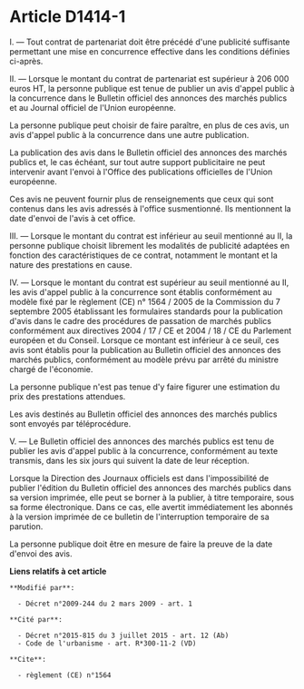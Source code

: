 # Article D1414-1

I. ― Tout contrat de partenariat doit être précédé d'une publicité suffisante permettant une mise en concurrence effective
dans les conditions définies ci-après. 

II. ― Lorsque le montant du contrat de partenariat est supérieur à 206 000 euros HT, la personne publique est tenue de
publier un avis d'appel public à la concurrence dans le Bulletin officiel des annonces des marchés publics et au Journal
officiel de l'Union européenne.

La personne publique peut choisir de faire paraître, en plus de ces avis, un avis d'appel public à la concurrence dans une
autre publication.

La publication des avis dans le Bulletin officiel des annonces des marchés publics et, le cas échéant, sur tout autre support
publicitaire ne peut intervenir avant l'envoi à l'Office des publications officielles de l'Union européenne. 

Ces avis ne peuvent fournir plus de renseignements que ceux qui sont contenus dans les avis adressés à l'office susmentionné.
Ils mentionnent la date d'envoi de l'avis à cet office. 

III. ― Lorsque le montant du contrat est inférieur au seuil mentionné au II, la personne publique choisit librement les
modalités de publicité adaptées en fonction des caractéristiques de ce contrat, notamment le montant et la nature des
prestations en cause. 

IV. ― Lorsque le montant du contrat est supérieur au seuil mentionné au II, les avis d'appel public à la concurrence sont
établis conformément au modèle fixé par le règlement (CE) n° 1564 / 2005 de la Commission du 7 septembre 2005 établissant les
formulaires standards pour la publication d'avis dans le cadre des procédures de passation de marchés publics conformément
aux directives 2004 / 17 / CE et 2004 / 18 / CE du Parlement européen et du Conseil. Lorsque ce montant est inférieur à ce
seuil, ces avis sont établis pour la publication au Bulletin officiel des annonces des marchés publics, conformément au
modèle prévu par arrêté du ministre chargé de l'économie. 

La personne publique n'est pas tenue d'y faire figurer une estimation du prix des prestations attendues. 

Les avis destinés au Bulletin officiel des annonces des marchés publics sont envoyés par téléprocédure. 

V. ― Le Bulletin officiel des annonces des marchés publics est tenu de publier les avis d'appel public à la concurrence,
conformément au texte transmis, dans les six jours qui suivent la date de leur réception. 

Lorsque la Direction des Journaux officiels est dans l'impossibilité de publier l'édition du Bulletin officiel des annonces
des marchés publics dans sa version imprimée, elle peut se borner à la publier, à titre temporaire, sous sa forme
électronique. Dans ce cas, elle avertit immédiatement les abonnés à la version imprimée de ce bulletin de l'interruption
temporaire de sa parution. 

La personne publique doit être en mesure de faire la preuve de la date d'envoi des avis.

**Liens relatifs à cet article**

	**Modifié par**:

	  - Décret n°2009-244 du 2 mars 2009 - art. 1

	**Cité par**:

	  - Décret n°2015-815 du 3 juillet 2015 - art. 12 (Ab)
	  - Code de l'urbanisme - art. R*300-11-2 (VD)

	**Cite**:

	  - règlement (CE) n°1564
